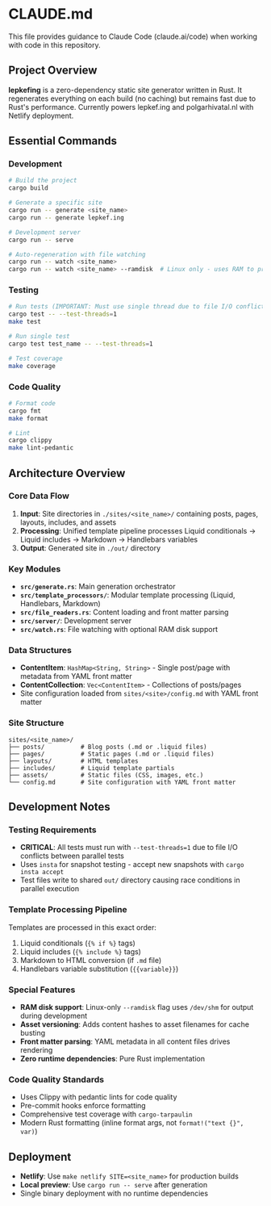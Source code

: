 # CLAUDE.md

This file provides guidance to Claude Code (claude.ai/code) when working with code in this repository.

## Project Overview

**lepkefing** is a zero-dependency static site generator written in Rust. It regenerates everything on each build (no caching) but remains fast due to Rust's performance. Currently powers lepkef.ing and polgarhivatal.nl with Netlify deployment.

## Essential Commands

### Development
```bash
# Build the project
cargo build

# Generate a specific site
cargo run -- generate <site_name>
cargo run -- generate lepkef.ing

# Development server
cargo run -- serve

# Auto-regeneration with file watching
cargo run -- watch <site_name>
cargo run -- watch <site_name> --ramdisk  # Linux only - uses RAM to prevent SSD wear
```

### Testing
```bash
# Run tests (IMPORTANT: Must use single thread due to file I/O conflicts)
cargo test -- --test-threads=1
make test

# Run single test
cargo test test_name -- --test-threads=1

# Test coverage
make coverage
```

### Code Quality
```bash
# Format code
cargo fmt
make format

# Lint
cargo clippy
make lint-pedantic
```

## Architecture Overview

### Core Data Flow
1. **Input**: Site directories in `./sites/<site_name>/` containing posts, pages, layouts, includes, and assets
2. **Processing**: Unified template pipeline processes Liquid conditionals → Liquid includes → Markdown → Handlebars variables
3. **Output**: Generated site in `./out/` directory

### Key Modules
- **`src/generate.rs`**: Main generation orchestrator
- **`src/template_processors/`**: Modular template processing (Liquid, Handlebars, Markdown)
- **`src/file_readers.rs`**: Content loading and front matter parsing
- **`src/server/`**: Development server
- **`src/watch.rs`**: File watching with optional RAM disk support

### Data Structures
- **ContentItem**: `HashMap<String, String>` - Single post/page with metadata from YAML front matter
- **ContentCollection**: `Vec<ContentItem>` - Collections of posts/pages
- Site configuration loaded from `sites/<site>/config.md` with YAML front matter

### Site Structure
```
sites/<site_name>/
├── posts/          # Blog posts (.md or .liquid files)
├── pages/          # Static pages (.md or .liquid files) 
├── layouts/        # HTML templates
├── includes/       # Liquid template partials
├── assets/         # Static files (CSS, images, etc.)
└── config.md       # Site configuration with YAML front matter
```

## Development Notes

### Testing Requirements
- **CRITICAL**: All tests must run with `--test-threads=1` due to file I/O conflicts between parallel tests
- Uses `insta` for snapshot testing - accept new snapshots with `cargo insta accept`
- Test files write to shared `out/` directory causing race conditions in parallel execution

### Template Processing Pipeline
Templates are processed in this exact order:
1. Liquid conditionals (`{% if %}` tags)
2. Liquid includes (`{% include %}` tags) 
3. Markdown to HTML conversion (if `.md` file)
4. Handlebars variable substitution (`{{variable}}`)

### Special Features
- **RAM disk support**: Linux-only `--ramdisk` flag uses `/dev/shm` for output during development
- **Asset versioning**: Adds content hashes to asset filenames for cache busting
- **Front matter parsing**: YAML metadata in all content files drives rendering
- **Zero runtime dependencies**: Pure Rust implementation

### Code Quality Standards
- Uses Clippy with pedantic lints for code quality
- Pre-commit hooks enforce formatting
- Comprehensive test coverage with `cargo-tarpaulin`
- Modern Rust formatting (inline format args, not `format!("text {}", var)`)

## Deployment

- **Netlify**: Use `make netlify SITE=<site_name>` for production builds
- **Local preview**: Use `cargo run -- serve` after generation
- Single binary deployment with no runtime dependencies
